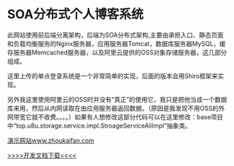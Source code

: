 # SOA分布式个人博客系统

此网站使用前后端分离架构，后端为SOA分布式架构,主要由承担入口、静态页面和负载均衡服务的Nginx服务器，应用服务器Tomcat，数据库服务器MySQL，缓存服务器Memcached服务器，以及阿里云提供的OSS对象存储服务器，这几部分组成。

这里上传的单点登录系统是一个非常简单的实现，后面的版本会用Shiro框架来实现。

另外我这里使用阿里云的OSS时并没有“真正”的使用它，我只是把他当成一个数据库来用，然后从内网读取在由应用服务器返回数据。（原因是我发现不用OSS的外网带宽它就不收费。。。。）如果有人想修改这部分代码可以在这里修改：base项目中“top.u8u.storage.service.impl.StroageServiceAliImpl”抽象类。

[演示网站www.zhoukaifan.com](https://www.zhoukaifan.com/)

[>>>>开发文档下载<<<<](https://github.com/zkaif/MyBlog/blob/master/SOA%E5%88%86%E5%B8%83%E5%BC%8F%E4%B8%AA%E4%BA%BA%E5%8D%9A%E5%AE%A2%E7%B3%BB%E7%BB%9F-%E5%BC%80%E5%8F%91%E6%89%8B%E5%86%8C.doc)

